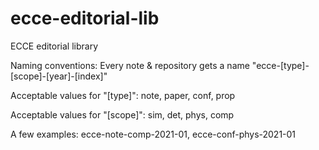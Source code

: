 # ecce-editorial-lib
ECCE editorial library

Naming conventions:
Every note & repository gets a name "ecce-[type]-[scope]-[year]-[index]"

Acceptable values for "[type]": note, paper, conf, prop

Acceptable values for "[scope]": sim, det, phys, comp

A few examples: ecce-note-comp-2021-01, ecce-conf-phys-2021-01
